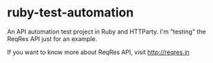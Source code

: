 # ruby-test-automation
An API automation test project in Ruby and HTTParty. I'm "testing" the ReqRes API just for an example. 

If you want to know more about ReqRes API, visit http://reqres.in
